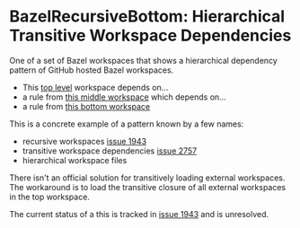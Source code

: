 # BazelRecursiveBottom: Hierarchical Transitive Workspace Dependencies

One of a set of Bazel workspaces that shows a hierarchical dependency pattern of GitHub hosted Bazel workspaces.

- This [top level](https://github.com/plaird/BazelRecursiveTop) workspace depends on...
- a rule from [this middle workspace](https://github.com/plaird/BazelRecursiveMiddle) which depends on...
- a rule from [this bottom workspace](https://github.com/plaird/BazelRecursiveBottom)

This is a concrete example of a pattern known by a few names:

- recursive workspaces [issue 1943](https://github.com/bazelbuild/bazel/issues/1943)
- transitive workspace dependencies [issue 2757](https://github.com/bazelbuild/bazel/issues/2757)
- hierarchical workspace files

There isn't an official solution for transitively loading external workspaces.
The workaround is to load the transitive closure of all external workspaces in the top workspace.

The current status of a this is tracked in [issue 1943](https://github.com/bazelbuild/bazel/issues/1943) and is unresolved.
